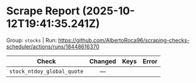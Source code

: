 # Scrape Report (2025-10-12T19:41:35.241Z)

Group: `stocks`  |  Run: https://github.com/AlbertoRoca96/scraping-checks-scheduler/actions/runs/18448616370

| Check | Changed | Keys | Error |
|---|:---:|:--|:--|
| `stock_ntdoy_global_quote` | — |  |  |
